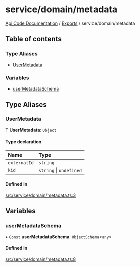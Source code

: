 # service/domain/metadata
 
[Api Code Documentation](../README.md) / [Exports](../modules.md) / service/domain/metadata

## Table of contents

### Type Aliases

- [UserMetadata](service_domain_metadata.md#usermetadata)

### Variables

- [userMetadataSchema](service_domain_metadata.md#usermetadataschema)

## Type Aliases

### UserMetadata

Ƭ **UserMetadata**: `Object`

#### Type declaration

| Name | Type |
| :------ | :------ |
| `externalId` | `string` |
| `kid` | `string` \| `undefined` |

#### Defined in

[src/service/domain/metadata.ts:3](https://github.com/openkfw/TruBudget/blob/a06c11b/api/src/service/domain/metadata.ts#L3)

## Variables

### userMetadataSchema

• `Const` **userMetadataSchema**: `ObjectSchema`<`any`\>

#### Defined in

[src/service/domain/metadata.ts:8](https://github.com/openkfw/TruBudget/blob/a06c11b/api/src/service/domain/metadata.ts#L8)
